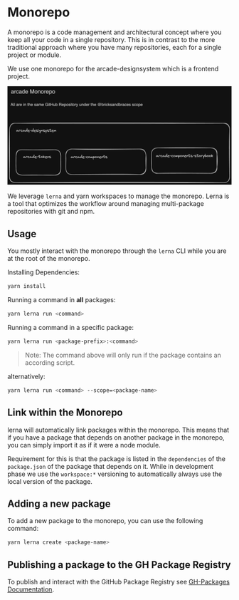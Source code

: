 # Monorepo

A monorepo is a code management and architectural concept where you keep all your code in a single repository. This is in contrast to the more traditional approach where you have many repositories, each for a single project or module.

We use one monorepo for the arcade-designsystem which is a frontend project.

![Monorepo](./monorepo.png)

We leverage `lerna` and yarn workspaces to manage the monorepo. Lerna is a tool that optimizes the workflow around managing multi-package repositories with git and npm.

## Usage

You mostly interact with the monorepo through the `lerna` CLI while you are at the root of the monorepo.

Installing Dependencies:

```bash
yarn install
```

Running a command in **all** packages:

```bash
yarn lerna run <command>
```

Running a command in a specific package:

```bash
yarn lerna run <package-prefix>:<command>
```

> Note: The command above will only run if the package contains an according script.

alternatively:

```bash
yarn lerna run <command> --scope=<package-name>
```

## Link within the Monorepo

lerna will automatically link packages within the monorepo. This means that if you have a package that depends on another package in the monorepo, you can simply import it as if it were a node module.

Requirement for this is that the package is listed in the `dependencies` of the `package.json` of the package that depends on it.
While in development phase we use the `workspace:*` versioning to automatically always use the local version of the package.

## Adding a new package

To add a new package to the monorepo, you can use the following command:

```bash
yarn lerna create <package-name>
```

## Publishing a package to the GH Package Registry

To publish and interact with the GitHub Package Registry see [GH-Packages Documentation](../GH-Packages/GH-Packages.md).
